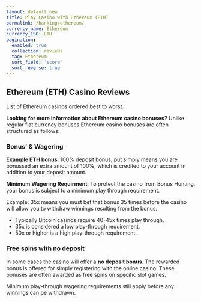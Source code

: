 ```yaml
---
layout: default_new
title: Play Casino with Ethereum (ETH)
permalink: /banking/ethereum/
currency_name: Ethereum
currency_ISO: ETH
pagination: 
  enabled: true
  collection: reviews
  tag: Ethereum
  sort_field: 'score'
  sort_reverse: true
---
```


## Ethereum (ETH) Casino Reviews

List of Ethereum casinos ordered best to worst.

__Looking for more information about Ethereum casino bonuses?__ Unlike regular fiat currency bonuses Ethereum casino bonuses are often structured as follows:
 
### Bonus' & Wagering

__Example ETH bonus__: 100% deposit bonus, put simply means you are bonussed an extra amount of 100%, which is credited to your account in addition to your deposit amount.

__Minimum Wagering Requirment__: To protect the casino from Bonus Hunting, your bonus is subject to a minimum play through requirement. 

Example: 35x means you must bet that bonus 35 times before the casino will allow you to withdraw winnings resulting from the bonus.


* Typically Bitcoin casinos require 40-45x times play through.
* 35x is considered a low play-through requirement.
* 50x or higher is a high play-through requirement.


### Free spins with no deposit

In some cases the casino will offer a __no deposit bonus__. The rewarded bonus is offered for simply registering with the online casino. These bonuses are often awarded as free spins on specific slot games.

Minimum play-through wagering requirements still apply before any winnings can be withdrawn.